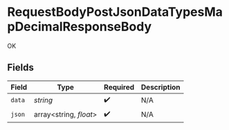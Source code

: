 # RequestBodyPostJsonDataTypesMapDecimalResponseBody

OK


## Fields

| Field                  | Type                   | Required               | Description            |
| ---------------------- | ---------------------- | ---------------------- | ---------------------- |
| `data`                 | *string*               | :heavy_check_mark:     | N/A                    |
| `json`                 | array<string, *float*> | :heavy_check_mark:     | N/A                    |